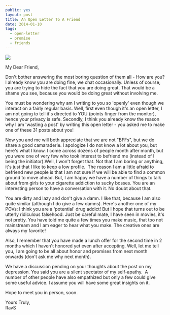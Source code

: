 ```yaml
---
public: yes
layout: post
title: An Open Letter To A Friend
date: 2014-01-10
tags:
  - open-letter
  - promise
  - friends
---
```


[![](http://3.bp.blogspot.com/-FrmKViwztpE/Us4rjSAJ6bI/AAAAAAAADec/H7Q8FSqOa80/s1600/media-20140109.png)](http://3.bp.blogspot.com/-FrmKViwztpE/Us4rjSAJ6bI/AAAAAAAADec/H7Q8FSqOa80/s1600/media-20140109.png)



My Dear Friend,

Don't bother answering the most boring question of them all - How are you? I already know you are doing fine, we chat occasionally. Unless of course, you are trying to hide the fact that you are doing great. That would be a shame you see, because you would be doing great without involving me.

You must be wondering why am I writing to you so 'openly' even though we interact on a fairly regular basis. Well, first even though it's an open letter, I am not going to tell it's directed to YOU (points finger from the monitor), hence your privacy is safe. Secondly, I think you already know the reason why I am 'wasting a post' by writing this open letter - you asked me to make one of these 31 posts about you!

Now you and me will both appreciate that we are not "BFFs", but we do share a good camaraderie. I apologize I do not know a lot about you, but here's what I know. I come across dozens of people month after month, but you were one of very few who took interest to befriend me (instead of I being the initiator).Well, I won't forget that. Not that I am boring or anything, it's just that I like to keep a low profile.  The reason I am a little afraid to befriend new people is that I am not sure if we will be able to find a common ground to move ahead. But, I am happy we have a number of things to talk about from girls to your cigarette addiction to sucky bosses. You are an interesting person to have a conversation with it. No doubt about that.

You are dirty and lazy and don't give a damn. I like that, because I am also quite similar (although I do give a few damns). Here's another one of my POVs: I think you are a 'potential' drug addict! But I hope that turns out to be utterly ridiculous falsehood. Just be careful mate, I have seen in movies, it's not pretty. You have told me quite a few times you make music, that too not mainstream and I am eager to hear what you make. The creative ones are always my favorite!

Also, I remember that you have made a lunch offer for the second time in 2 months which I haven't honored yet even after accepting. Well, let me tell you, I am going to be all about honor and promises from next month onwards (don't ask me why next month).

We have a discussion pending on your thoughts about the post on my depression. You said you are a silent spectator of my self-apathy.  A number of other people have also empathized but only a few could give some useful advice. I assume you will have some great insights on it.

Hope to meet you in person, soon.

Yours Truly,  
RavS
